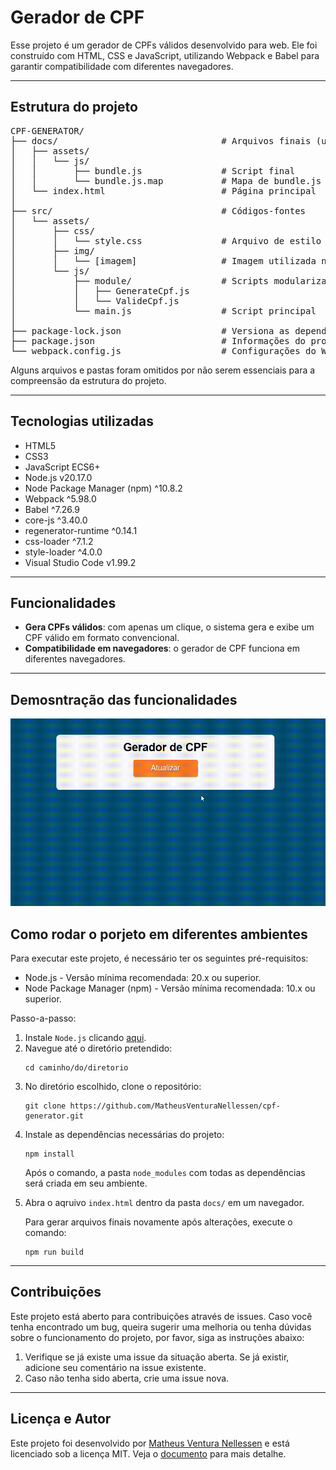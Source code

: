 <h1>Gerador de CPF</h1>
<p>Esse projeto é um gerador de CPFs válidos desenvolvido para web. Ele foi construído com HTML, CSS e JavaScript, utilizando Webpack e Babel para garantir compatibilidade com diferentes navegadores.</p>

<hr>

<h2>Estrutura do projeto</h2>
<pre>
CPF-GENERATOR/
├── docs/								# Arquivos finais (utilizados para funcionamento do site e para deploy no GitHub Pages)
│	├── assets/
│	│   └── js/
│	│       ├── bundle.js				# Script final
│	│       └── bundle.js.map			# Mapa de bundle.js
│	└── index.html						# Página principal 
│
├── src/								# Códigos-fontes
│   └── assets/
│       ├── css/
│       │   └── style.css				# Arquivo de estilo
│       ├── img/
│		│	└── [imagem]				# Imagem utilizada no projeto
│       └── js/
│           ├── module/					# Scripts modularizados
│           │   ├── GenerateCpf.js
│           │   └── ValideCpf.js
│           └── main.js					# Script principal
│
├── package-lock.json					# Versiona as dependências exatas do projeto
├── package.json						# Informações do projeto, dependências e scripts npm
└── webpack.config.js					# Configurações do Webpack
</pre>
<p>Alguns arquivos e pastas foram omitidos por não serem essenciais para a compreensão da estrutura do projeto.</p>

<hr>

<h2>Tecnologias utilizadas</h2>
<ul>
	<li>HTML5</li>
	<li>CSS3</li>
	<li>JavaScript ECS6+</li>
	<li>Node.js v20.17.0</li>
	<li>Node Package Manager (npm) ^10.8.2</li>
	<li>Webpack ^5.98.0</li>
	<li>Babel ^7.26.9</li>
	<li>core-js ^3.40.0</li>
	<li>regenerator-runtime ^0.14.1</li>
	<li>css-loader ^7.1.2</li>
	<li>style-loader ^4.0.0</li>
 	<li>Visual Studio Code v1.99.2</li>
</ul>

<hr>

<h2>Funcionalidades</h2>
<ul>
	<li><strong>Gera CPFs válidos</strong>: com apenas um clique, o sistema gera e exibe um CPF válido em formato convencional.</li>
	<li><strong>Compatibilidade em navegadores</strong>: o gerador de CPF funciona em diferentes navegadores.</li>
</ul>

<hr>

<h2>Demosntração das funcionalidades</h2>
<div align="center">
	<img src="./src/assets/img/demonstration.gif" alt="demonstração das funcionalidades do site" height="300px">
</div>

<h2>Como rodar o porjeto em diferentes ambientes</h2>
<p>Para executar este projeto, é necessário ter os seguintes pré-requisitos:</p>
<ul>
	<li>Node.js - Versão mínima recomendada: 20.x ou superior.</li>
	<li>Node Package Manager (npm) - Versão mínima recomendada: 10.x ou superior.</li>
</ul>
<p>Passo-a-passo:</p>
<ol>
	<li>Instale <code>Node.js</code> clicando <a href="https://nodejs.org/en/download" target="_blank">aqui</a>.</li>
	<li>Navegue até o diretório pretendido:</li>
	<pre><code>cd caminho/do/diretorio</code></pre>
	<li>No diretório escolhido, clone o repositório:</li>
	<pre><code>git clone https://github.com/MatheusVenturaNellessen/cpf-generator.git</code></pre>
	<li>Instale as dependências necessárias do projeto:</li>
	<pre><code>npm install</code></pre>
	<p>Após o comando, a pasta <code>node_modules</code> com todas as dependências será criada em seu ambiente.</p>
	<li>Abra o aqruivo <code>index.html</code> dentro da pasta <code>docs/</code> em um navegador.</li>
	<p>Para gerar arquivos finais novamente após alterações, execute o comando:</p>
	<pre><code>npm run build</code></pre>
</ol>

<hr>

<h2>Contribuições</h2>
<p>Este projeto está aberto para contribuições através de issues. Caso você tenha encontrado um bug, queira sugerir uma melhoria ou tenha dúvidas sobre o funcionamento do projeto, por favor, siga as instruções abaixo:</p>
<ol>
    <li>Verifique se já existe uma issue da situação aberta. Se já existir, adicione seu comentário na issue existente.
    <li>Caso não tenha sido aberta, crie uma issue nova.
</ol>

<hr>

<h2>Licença e Autor</h2>
<p>Este projeto foi desenvolvido por <a href="https://www.linkedin.com/in/matheus-ventura-nellessen/">Matheus Ventura Nellessen</a> e está licenciado sob a licença MIT. Veja o <a href="./LICENSE">documento</a> para mais detalhe.</p>
